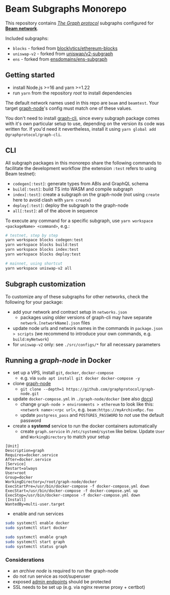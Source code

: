 # Beam Subgraphs Monorepo

This repository contains _[The Graph protocol](https://thegraph.com/docs)_ subgraphs configured for **[Beam network](https://docs.onbeam.com)**.

Included subgraphs:

- `blocks` - forked from [blocklytics/ethereum-blocks](https://github.com/blocklytics/ethereum-blocks)
- `uniswap-v2` - forked from [uniswap/v2-subgraph](https://github.com/uniswap/v2-subgraph)
- `ens` - forked from [ensdomains/ens-subgraph](https://github.com/ensdomains/ens-subgraph)

## Getting started

- install Node.js >=16 and yarn >=1.22
- run `yarn` from the repository _root_ to install dependencies

The default network names used in this repo are `beam` and `beamtest`. Your target [graph-node](https://github.com/graphprotocol/graph-node)'s config must match one of these values.

You don't need to install [graph-cli](https://github.com/graphprotocol/graph-tooling/blob/main/packages/cli/README.md), since every subgraph package comes with it's own particular setup to use, depending on the version its code was written for. If you'd need it nevertheless, install it using `yarn global add @graphprotocol/graph-cli`.

## CLI

All subgraph packages in this monorepo share the following commands to facilitate the development workflow (the extension `:test` refers to using Beam testnet):

- `codegen[:test]`: generate types from ABIs and GraphQL schema
- `build[:test]`: build TS into WASM and compile subgraph
- `index[:test]`: create a subgraph on the graph-node (not using `create` here to avoid clash with `yarn create`)
- `deploy[:test]`: deploy the subgraph to the graph-node
- `all[:test]`: all of the above in sequence

To execute any command for a specific subgraph, use `yarn workspace <packageName> <command>`, e.g.:

```bash
# testnet, step by step
yarn workspace blocks codegen:test
yarn workspace blocks build:test
yarn workspace blocks index:test
yarn workspace blocks deploy:test

# mainnet, using shortcut
yarn workspace uniswap-v2 all
```

## Subgraph customization

To customize any of these subgraphs for other networks, check the following for your package:

- add your network and contract setup in `networks.json`
  - packages using older versions of graph-cli may have separate `network.[networkName].json` files
- update node urls and network names in the commands in `package.json > scripts` (we recommend to introduce your own commands, e.g. `build:myNetwork`)
- for `uniswap-v2` only: see `./src/configs/*` for all necessary parameters

## Running a _graph-node_ in Docker

- set up a VPS, install `git`, `docker`, `docker-compose`
  - e.g. via `sudo apt install git docker docker-compose -y`
- clone [graph-node](https://github.com/graphprotocol/graph-node)
  - `git clone --depth=1 https://github.com/graphprotocol/graph-node.git`
- update `docker-compose.yml` in `./graph-node/docker` (see also [docs](https://github.com/graphprotocol/graph-node/blob/master/docker/README.md))
  - change `graph-node > environments > ethereum` to look like this: `<network name>:<rpc url>`, e.g. `beam:https://myArchiveRpc.foo`
  - update `postgress_pass` and `POSTGRES_PASSWORD` to _not_ use the default password
- create a **systemd** service to run the docker containers automatically
  - create `graph.service` in `/etc/systemd/system` like below. Update `User` and `WorkingDirectory` to match your setup

```
[Unit]
Description=graph
Requires=docker.service
After=docker.service
[Service]
Restart=always
User=root
Group=docker
WorkingDirectory=/root/graph-node/docker
ExecStartPre=/usr/bin/docker-compose -f docker-compose.yml down
ExecStart=/usr/bin/docker-compose -f docker-compose.yml up
ExecStop=/usr/bin/docker-compose -f docker-compose.yml down
[Install]
WantedBy=multi-user.target
```

- enable and run services

```bash
sudo systemctl enable docker
sudo systemctl start docker

sudo systemctl enable graph
sudo systemctl start graph
sudo systemctl status graph
```

### Considerations

- an _archive node_ is required to run the graph-node
- do not run service as root/superuser
- exposed [admin endpoints](https://thegraph.com/docs/en/operating-graph-node/#ports) should be protected
- SSL needs to be set up (e.g. via nginx reverse proxy + certbot)
